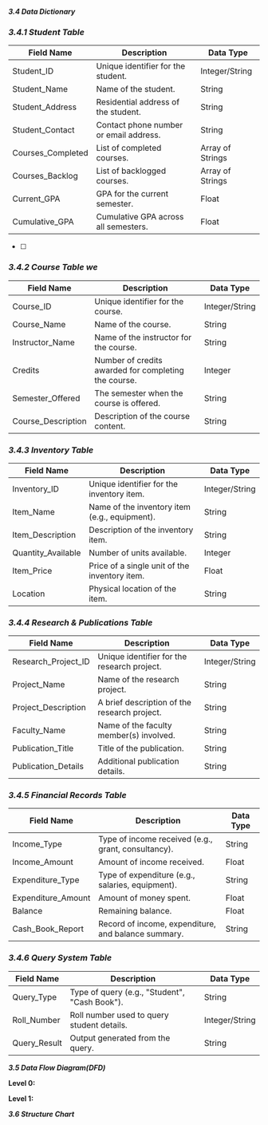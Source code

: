 ***3.4 Data Dictionary***

### ***3.4.1  Student Table***

| Field Name | Description | Data Type |
| ----- | ----- | ----- |
| Student\_ID | Unique identifier for the student. | Integer/String |
| Student\_Name | Name of the student. | String |
| Student\_Address | Residential address of the student. | String |
| Student\_Contact | Contact phone number or email address. | String |
| Courses\_Completed | List of completed courses. | Array of Strings |
| Courses\_Backlog | List of backlogged courses. | Array of Strings |
| Current\_GPA | GPA for the current semester. | Float |
| Cumulative\_GPA | Cumulative GPA across all semesters. | Float |

- [ ] 

### ***3.4.2 Course Table we***

| Field Name | Description | Data Type |
| ----- | ----- | ----- |
| Course\_ID | Unique identifier for the course. | Integer/String |
| Course\_Name | Name of the course. | String |
| Instructor\_Name | Name of the instructor for the course. | String |
| Credits | Number of credits awarded for completing the course. | Integer |
| Semester\_Offered | The semester when the course is offered. | String |
| Course\_Description | Description of the course content. | String |

### 

### ***3.4.3 Inventory Table***

| Field Name | Description | Data Type |
| ----- | ----- | ----- |
| Inventory\_ID | Unique identifier for the inventory item. | Integer/String |
| Item\_Name | Name of the inventory item (e.g., equipment). | String |
| Item\_Description | Description of the inventory item. | String |
| Quantity\_Available | Number of units available. | Integer |
| Item\_Price | Price of a single unit of the inventory item. | Float |
| Location | Physical location of the item. | String |

### ***3.4.4 Research & Publications Table***

| Field Name | Description | Data Type |
| ----- | ----- | ----- |
| Research\_Project\_ID | Unique identifier for the research project. | Integer/String |
| Project\_Name | Name of the research project. | String |
| Project\_Description | A brief description of the research project. | String |
| Faculty\_Name | Name of the faculty member(s) involved. | String |
| Publication\_Title | Title of the publication. | String |
| Publication\_Details | Additional publication details. | String |

### ***3.4.5 Financial Records Table***

| Field Name | Description | Data Type |
| ----- | ----- | ----- |
| Income\_Type | Type of income received (e.g., grant, consultancy). | String |
| Income\_Amount | Amount of income received. | Float |
| Expenditure\_Type | Type of expenditure (e.g., salaries, equipment). | String |
| Expenditure\_Amount | Amount of money spent. | Float |
| Balance | Remaining balance. | Float |
| Cash\_Book\_Report | Record of income, expenditure, and balance summary. | String |

### 

### 

### 

### ***3.4.6 Query System Table***

| Field Name | Description | Data Type |
| ----- | ----- | ----- |
| Query\_Type | Type of query (e.g., "Student", "Cash Book"). | String |
| Roll\_Number | Roll number used to query student details. | Integer/String |
| Query\_Result | Output generated from the query. | String |

***3.5 Data Flow Diagram(DFD)***

**Level 0:**

**Level 1:**

***3.6 Structure Chart***
